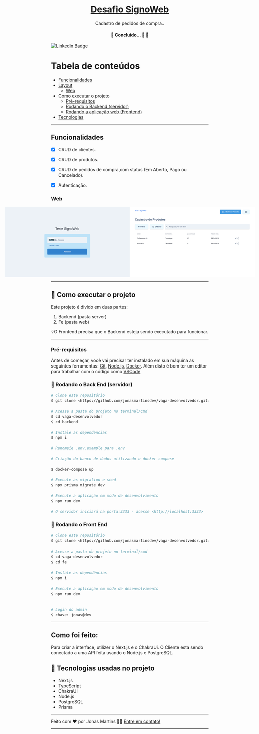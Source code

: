 
<h1 align="center">
    <a href="#" alt="site do ecoleta"> Desafio SignoWeb </a>
</h1>

 <p align="center"> Cadastro de pedidos de compra.. </p>


 <h4 align="center">
	🚧   Concluído... 🚀 🚧
</h4>


[![Linkedin Badge](https://img.shields.io/badge/-JonasMartins-blue?style=flat-square&logo=Linkedin&logoColor=white&link=https://https://www.linkedin.com/in/jonas-martins-950a30184/)](https://www.linkedin.com/in/jonas-martins-950a30184/)


Tabela de conteúdos
=================
   * [Funcionalidades](#-funcionalidades)
   * [Layout](#-layout)
     * [Web](#web)
   * [Como executar o projeto](#-como-executar-o-projeto)
     * [Pré-requisitos](#pré-requisitos)
     * [Rodando o Backend (servidor)](#rodando-o-back-end)
     * [Rodando a aplicação web (Frontend)](#user-content--rodando-a-aplicação-web-frontend)
   * [Tecnologias](#-tecnologias)

---

## Funcionalidades

- [x] CRUD de clientes.
- [x] CRUD de produtos.
- [x] CRUD de pedidos de compra,com status (Em Aberto, Pago ou Cancelado).
- [x] Autenticação.



### Web
<p align="center" style="display: flex; align-items: flex-start; justify-content: center;">
  <img src=".github/1.png" width="400px">

  <img src=".github/2.png" width="400px">
</p>

---


## 🚀 Como executar o projeto
Este projeto é divido em duas partes:
1. Backend (pasta server) 
2. Fe (pasta web)


💡O Frontend precisa que o Backend esteja sendo executado para funcionar.


<hr />

### Pré-requisitos

Antes de começar, você vai precisar ter instalado em sua máquina as seguintes ferramentas:
[Git](https://git-scm.com), [Node.js](https://nodejs.org/en/), [Docker](https://www.docker.com). 
Além disto é bom ter um editor para trabalhar com o código como [VSCode](https://code.visualstudio.com/)


### 🎲 Rodando o Back End (servidor)
```bash
# Clone este repositório
$ git clone <https://github.com/jonasmartinsdev/vaga-desenvolvedor.git>

# Acesse a pasta do projeto no terminal/cmd
$ cd vaga-desenvolvedor
$ cd backend

# Instale as dependências
$ npm i

# Renomeie .env.example para .env

# Criação do banco de dados utilizando o docker compose

$ docker-compose up

# Execute as migration e seed
$ npx prisma migrate dev

# Execute a aplicação em modo de desenvolvimento
$ npm run dev

# O servidor iniciará na porta:3333 - acesse <http://localhost:3333>
```




### 🎲 Rodando o Front End

```bash
# Clone este repositório
$ git clone <https://github.com/jonasmartinsdev/vaga-desenvolvedor.git>

# Acesse a pasta do projeto no terminal/cmd
$ cd vaga-desenvolvedor
$ cd fe

# Instale as dependências
$ npm i

# Execute a aplicação em modo de desenvolvimento
$ npm run dev


# Login do admin
$ chave: jonas@dev
```

---


## Como foi feito:
Para criar a interface, utilizer o Next.js e o ChakraUi.
O Cliente esta sendo conectado a uma API feita usando o Node.js e PostgreSQL.


## 🚀 Tecnologias usadas no projeto

- Next.js
- TypeScript
- ChakraUI
- Node.js
- PostgreSQL
- Prisma

---



Feito com ❤️ por Jonas Martins 👋🏽 [Entre em contato!](https://www.linkedin.com/in/jonas-martins-950a30184)

---